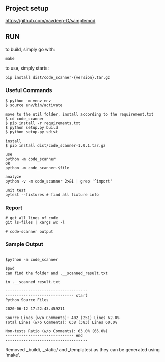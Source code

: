 ## Project setup
https://github.com/navdeep-G/samplemod

## RUN
to build, simply go with:
```
make
```

to use, simply starts:
```
pip install dist/code_scanner-{version}.tar.gz
```


### Useful Commands
```
$ python -m venv env
$ source env/bin/activate

move to the util folder, install according to the requirement.txt
$ cd code_scanner
$ pip install -r requirements.txt
$ python setup.py build
$ python setup.py sdist

install
$ pip install dist/code_scanner-1.0.1.tar.gz

use
python -m code_scanner
OR
python -m code_scanner.$file

analyze
python -v -m code_scanner 2>&1 | grep '^import'

unit test
pytest --fixtures # find all fixture info
```

### Report
```
# get all lines of code
git ls-files | xargs wc -l

# code-scanner output

```

### Sample Output 
``` v0.2.0

$python -m code_scanner

$pwd 
can find the folder and .__scanned_result.txt

in .__scanned_result.txt

------------------------------------
------------------------------ start
Python Source Files

2020-06-12 17:22:43.459211

Source Lines (w/o Comments): 402 (251) Lines 62.0%
Total Lines (w/o Comments): 638 (383) Lines 60.0% 

Non-tests Ratio (w/o Comments): 63.0% (65.0%)
------------------------------ end
------------------------------------

```
Removed _build/, _static/ and _templates/ as they can be generated using 'make'.
